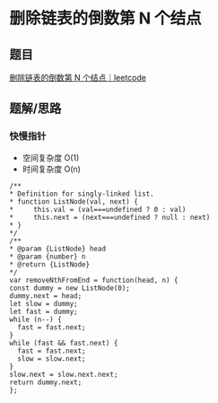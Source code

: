 # 删除链表的倒数第 N 个结点

## 题目

[删除链表的倒数第 N 个结点｜leetcode](https://leetcode-cn.com/problems/remove-nth-node-from-end-of-list/)

## 题解/思路

### 快慢指针

- 空间复杂度 O(1)
- 时间复杂度 O(n)

```
/**
* Definition for singly-linked list.
* function ListNode(val, next) {
*     this.val = (val===undefined ? 0 : val)
*     this.next = (next===undefined ? null : next)
* }
*/
/**
* @param {ListNode} head
* @param {number} n
* @return {ListNode}
*/
var removeNthFromEnd = function(head, n) {
const dummy = new ListNode(0);
dummy.next = head;
let slow = dummy;
let fast = dummy;
while (n--) {
  fast = fast.next;
}
while (fast && fast.next) {
  fast = fast.next;
  slow = slow.next;
}
slow.next = slow.next.next;
return dummy.next;
};
```
